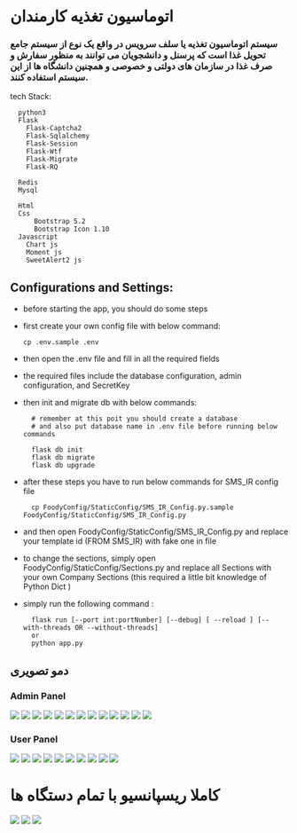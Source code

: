 
# اتوماسیون تغذیه کارمندان
### سیستم اتوماسیون تغذیه یا سلف سرویس در واقع یک نوع از سیستم جامع تحویل غذا است که پرسنل و دانشجویان می توانند به منظور سفارش و صرف غذا در سازمان های دولتی و خصوصی و همچنین دانشگاه ها از این سیستم استفاده کنند.
  

tech Stack:
      
      python3
      Flask
        Flask-Captcha2
        Flask-Sqlalchemy
        Flask-Session
        Flask-Wtf
        Flask-Migrate
        Flask-RQ

      Redis 
      Mysql
      
      Html
      Css
          Bootstrap 5.2
          Bootstrap Icon 1.10
      Javascript
        Chart js
        Moment js
        SweetAlert2 js
        


## Configurations and Settings:
- before starting the app, you should do some steps
- first create your own config file with below command:
 
      cp .env.sample .env
- then open the .env file and fill in all the required fields 
- the required files include the database configuration, admin configuration, and SecretKey
- then init and migrate db with below commands:
        
        # remember at this poit you should create a database 
        # and also put database name in .env file before running below commands
          
        flask db init
        flask db migrate
        flask db upgrade
- after these steps you have to run below commands for SMS_IR config file

        cp FoodyConfig/StaticConfig/SMS_IR_Config.py.sample FoodyConfig/StaticConfig/SMS_IR_Config.py
- and then open FoodyConfig/StaticConfig/SMS_IR_Config.py and replace your template id (FROM SMS_IR) with fake one in file
- to change the sections, simply open FoodyConfig/StaticConfig/Sections.py and replace all Sections with your own Company Sections (this required a little bit knowledge of Python Dict )
- simply run the following command :

        flask run [--port int:portNumber] [--debug] [ --reload ] [-- with-threads OR --without-threads]
        or 
        python app.py



## دمو تصویری
### Admin Panel
<img src="./docs/demo/admin-index.png">
<img src="./docs/demo/admin-index2.png">
<img src="./docs/demo/admin-users-index.png">
<img src="./docs/demo/admin-users-index2.png">
<img src="./docs/demo/admin-adduser-index.png">
<img src="./docs/demo/admin-search-in-users.png">
<img src="./docs/demo/admin-all_foods.png">
<img src="./docs/demo/admin-all_foods2.png">
<img src="./docs/demo/admin_add_food.png">
<img src="./docs/demo/admin_add_food2.png">
<img src="./docs/demo/admin_report_today.png">
<img src="./docs/demo/admin_report_sections.png">
<img src="./docs/demo/admin_unique_report.png">


### User Panel
<img src="./docs/demo/login-index.png">
<img src="./docs/demo/login-index-info.png">
<img src="./docs/demo/user-index.png">
<img src="./docs/demo/order-food-index.png">
<img src="./docs/demo/ordering-done.png">
<img src="./docs/demo/ordering-timeout.png">
<img src="./docs/demo/history-index.png">
<img src="./docs/demo/history-index-options.png">
<img src="./docs/demo/user-panel.png">
<img src="./docs/demo/user-panel-index.png">


#  کاملا ریسپانسیو با تمام دستگاه ها
<img src="./docs/demo/mobile-order.png">
<img src="./docs/demo/mobile-history.png">
<img src="./docs/demo/mobile-panel.png">


